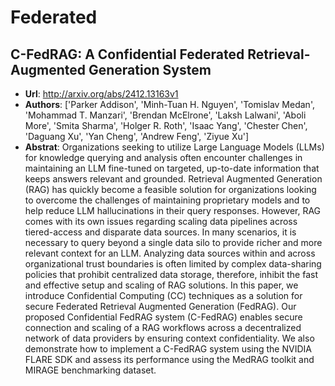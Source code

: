 # Federated
## C-FedRAG: A Confidential Federated Retrieval-Augmented Generation System
- **Url**: http://arxiv.org/abs/2412.13163v1
- **Authors**: ['Parker Addison', 'Minh-Tuan H. Nguyen', 'Tomislav Medan', 'Mohammad T. Manzari', 'Brendan McElrone', 'Laksh Lalwani', 'Aboli More', 'Smita Sharma', 'Holger R. Roth', 'Isaac Yang', 'Chester Chen', 'Daguang Xu', 'Yan Cheng', 'Andrew Feng', 'Ziyue Xu']
- **Abstrat**: Organizations seeking to utilize Large Language Models (LLMs) for knowledge querying and analysis often encounter challenges in maintaining an LLM fine-tuned on targeted, up-to-date information that keeps answers relevant and grounded. Retrieval Augmented Generation (RAG) has quickly become a feasible solution for organizations looking to overcome the challenges of maintaining proprietary models and to help reduce LLM hallucinations in their query responses. However, RAG comes with its own issues regarding scaling data pipelines across tiered-access and disparate data sources. In many scenarios, it is necessary to query beyond a single data silo to provide richer and more relevant context for an LLM. Analyzing data sources within and across organizational trust boundaries is often limited by complex data-sharing policies that prohibit centralized data storage, therefore, inhibit the fast and effective setup and scaling of RAG solutions. In this paper, we introduce Confidential Computing (CC) techniques as a solution for secure Federated Retrieval Augmented Generation (FedRAG). Our proposed Confidential FedRAG system (C-FedRAG) enables secure connection and scaling of a RAG workflows across a decentralized network of data providers by ensuring context confidentiality. We also demonstrate how to implement a C-FedRAG system using the NVIDIA FLARE SDK and assess its performance using the MedRAG toolkit and MIRAGE benchmarking dataset.




